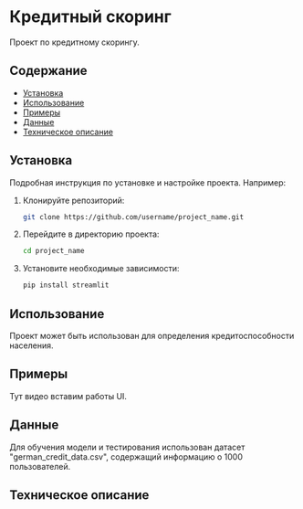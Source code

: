 # Кредитный скоринг

Проект по кредитному скорингу.

## Содержание

- [Установка](#установка)
- [Использование](#использование)
- [Примеры](#примеры)
- [Данные](#данные)
- [Техническое описание](#техническое_описание)

## Установка

Подробная инструкция по установке и настройке проекта. Например:

1. Клонируйте репозиторий:
    ```bash
    git clone https://github.com/username/project_name.git
    ```
2. Перейдите в директорию проекта:
    ```bash
    cd project_name
    ```
3. Установите необходимые зависимости:
    ```bash
    pip install streamlit
    ```

## Использование
Проект может быть использован для определения кредитоспособности населения.

## Примеры
Тут видео вставим работы UI.

## Данные
Для обучения модели и тестирования использован датасет "german_credit_data.csv", содержащий информацию о 1000 пользователей.

## Техническое описание


